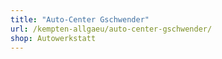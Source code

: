 ```yaml
---
title: "Auto-Center Gschwender"
url: /kempten-allgaeu/auto-center-gschwender/
shop: Autowerkstatt
---
```

